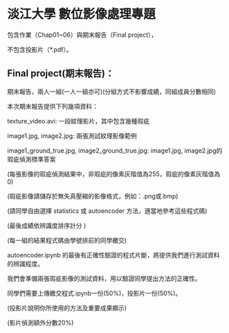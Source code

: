 # 淡江大學 數位影像處理專題
包含作業（Chap01~06）與期末報告（Final project），

不包含投影片（*.pdf）。

## Final project(期末報告)：

期末報告，兩人一組(一人一組亦可)(分組方式不影響成績，同組成員分數相同)

本次期末報告提供下列幾項資料：

texture_video.avi: 一段紋理影片，其中包含幾種瑕疵

image1.jpg, image2.jpg: 兩張測試紋理影像範例

image1_ground_true.jpg, image2_ground_true.jpg: image1.jpg, image2.jpg的瑕疵偵測標準答案



(每張影像的瑕疵偵測結果中，非瑕疵的像素灰階值為255，瑕疵的像素灰階值為0)

(瑕疵影像請儲存於無失真壓縮的影像格式，例如：.png或.bmp)

(請同學自由選擇 statistics 或 autoencoder 方法，適當地參考這些程式碼)

(最後成績依辨識度排序計分 )

(每一組的結果程式碼由學號排前的同學繳交)

autoencoder.ipynb 的最後有正確性驗證的程式片斷，將提供我們進行測試資料的辨識程度。

我們會準備兩張瑕疵影像的測試資料，用以驗證同學提出方法的正確性。

同學們需要上傳繳交程式.ipynb一份(50%)，投影片一份(50%)。

(投影片說明你所使用的方法及重要成果顯示)

(影片偵測額外分數20%)
